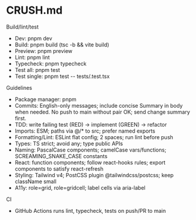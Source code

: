 # CRUSH.md

Build/lint/test
- Dev: pnpm dev
- Build: pnpm build (tsc -b && vite build)
- Preview: pnpm preview
- Lint: pnpm lint
- Typecheck: pnpm typecheck
- Test all: pnpm test
- Test single: pnpm test -- tests/<file>.test.tsx

Guidelines
- Package manager: pnpm
- Commits: English-only messages; include concise Summary in body when needed. No push to main without pair OK; send change summary first.
- TDD: write failing test (RED) → implement (GREEN) → refactor
- Imports: ESM; paths via @/* to src; prefer named exports
- Formatting/Lint: ESLint flat config; 2 spaces; run lint before push
- Types: TS strict; avoid any; type public APIs
- Naming: PascalCase components; camelCase vars/functions; SCREAMING_SNAKE_CASE constants
- React: function components; follow react-hooks rules; export components to satisfy react-refresh
- Styling: Tailwind v4; PostCSS plugin @tailwindcss/postcss; keep className small
- A11y: role=grid, role=gridcell; label cells via aria-label

CI
- GitHub Actions runs lint, typecheck, tests on push/PR to main
